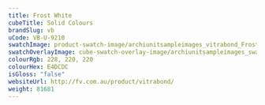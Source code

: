 ```yaml
---
title: Frost White
cubeTitle: Solid Colours
brandSlug: vb
uCode: VB-U-9210
swatchImage: product-swatch-image/archiunitsampleimages_vitrabond_Frost_White.jpg
swatchOverlayImage: cube-swatch-overlay-image/archiunitsampleimages_swatch-overlay_vitrabond.png
colourRgb: 228, 220, 220
colourHex: E4DCDC
isGloss: "false"
websiteUrl: http://fv.com.au/product/vitrabond/
weight: 81681
---
```

